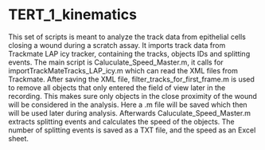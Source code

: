 # TERT_1_kinematics
This set of scripts is meant to analyze the track data from epithelial cells closing a wound during a scratch assay. It imports track data from Trackmate LAP icy tracker, containing the tracks, objects IDs and splitting events. 
The main script is Caluculate_Speed_Master.m, it calls for importTrackMateTracks_LAP_icy.m which can read the XML files from Trackmate.
After saving the XML file, filter_tracks_for_first_frame.m is used to remove all objects that only entered the field of view later in the recording. This makes sure only objects in the close proximity of the wound will be considered in the analysis.
Here a .m file will be saved which then will be used later during analysis.
Afterwards Caluculate_Speed_Master.m extracts splitting events and calculates the speed of the objects. The number of splitting events is saved as a TXT file, and the speed as an Excel sheet.
